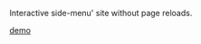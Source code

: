 Interactive side-menu' site without page reloads.

[demo](https://menchynskyi.github.io/interactive-side-menu/)